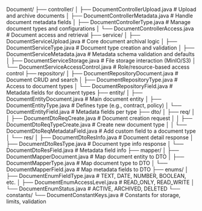 Document/
├── controller/
│   ├── DocumentControllerUpload.java          # Upload and archive documents
│   ├── DocumentControllerMetadata.java        # Handle document metadata fields
│   ├── DocumentControllerType.java            # Manage document types and configurations
│   └── DocumentControllerAccess.java          # Document access and retrieval
├── service/
│   ├── DocumentServiceUpload.java             # Core document archival logic
│   ├── DocumentServiceType.java               # Document type creation and validation
│   ├── DocumentServiceMetadata.java           # Metadata schema validation and defaults
│   ├── DocumentServiceStorage.java            # File storage interaction (MinIO/S3)
│   └── DocumentServiceAccessControl.java      # Role/resource-based access control
├── repository/
│   ├── DocumentRepositoryDocument.java        # Document CRUD and search
│   ├── DocumentRepositoryType.java            # Access to document types
│   └── DocumentRepositoryField.java           # Metadata fields for document types
├── entity/
│   ├── DocumentEntityDocument.java            # Main document entity
│   ├── DocumentEntityType.java                # Defines type (e.g., contract, policy)
│   └── DocumentEntityField.java               # Metadata fields per type
├── dto/
│   ├── req/
│   │   ├── DocumentDtoReqCreate.java          # Document creation request
│   │   ├── DocumentDtoReqTypeCreate.java      # Create new document type
│   │   └── DocumentDtoReqMetadataField.java   # Add custom field to a document type
│   └── res/
│       ├── DocumentDtoResInfo.java            # Document detail response
│       ├── DocumentDtoResType.java            # Document type info response
│       └── DocumentDtoResField.java           # Metadata field info
├── mapper/
│   ├── DocumentMapperDocument.java            # Map document entity to DTO
│   ├── DocumentMapperType.java                # Map document type to DTO
│   └── DocumentMapperField.java               # Map metadata fields to DTO
├── enums/
│   ├── DocumentEnumFieldType.java             # TEXT, DATE, NUMBER, BOOLEAN, etc.
│   ├── DocumentEnumAccessLevel.java           # READ_ONLY, READ_WRITE
│   └── DocumentEnumStatus.java                # ACTIVE, ARCHIVED, DELETED
└── constants/
    └── DocumentConstantKeys.java              # Constants for storage, limits, validation
